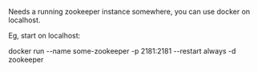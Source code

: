 Needs a running zookeeper instance somewhere, you can use docker on localhost.

Eg, start on localhost:

docker run --name some-zookeeper -p 2181:2181 --restart always -d zookeeper